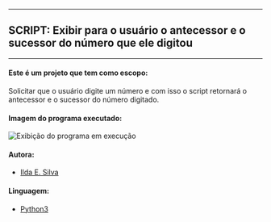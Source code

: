 ---------------------------------------------------------------
## SCRIPT: Exibir para o usuário o antecessor e o sucessor do número que ele digitou
---------------------------------------------------------------

#### Este é um projeto que tem como escopo:

Solicitar que o usuário digite um número e com isso o script retornará o antecessor e o sucessor do número digitado.

#### Imagem do programa executado:

![Exibição do programa em execução](https://raw.githubusercontent.com/ildaemanoely/Projects-Python/master/Desafio%2005/desafio05.png)

#### Autora:
- [Ilda E. Silva](https://www.linkedin.com/in/ilda-silva-neta/)

#### Linguagem:
- [Python3](https://www.python.org/)
